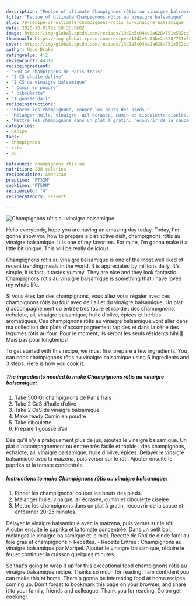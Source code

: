 ```yaml
---
description: "Recipe of Ultimate Champignons rôtis au vinaigre balsamique"
title: "Recipe of Ultimate Champignons rôtis au vinaigre balsamique"
slug: 78-recipe-of-ultimate-champignons-rotis-au-vinaigre-balsamique
date: 2020-10-01T23:58:28.568Z
image: https://img-global.cpcdn.com/recipes/13d2e5c04be2a628/751x532cq70/champignons-rotis-au-vinaigre-balsamique-photo-principale-de-la-recette.jpg
thumbnail: https://img-global.cpcdn.com/recipes/13d2e5c04be2a628/751x532cq70/champignons-rotis-au-vinaigre-balsamique-photo-principale-de-la-recette.jpg
cover: https://img-global.cpcdn.com/recipes/13d2e5c04be2a628/751x532cq70/champignons-rotis-au-vinaigre-balsamique-photo-principale-de-la-recette.jpg
author: Maud Drake
ratingvalue: 4.2
reviewcount: 44318
recipeingredient:
- "500 Gr champignons de Paris frais"
- "2 CS dhuile dolive"
- "2 CS de vinaigre balsamique"
- " Cumin en poudre"
- " ciboulette"
- "1 gousse dail"
recipeinstructions:
- "Rincer les champignons, couper les bouts des pieds."
- "Mélanger huile, vinaigre, ail écrasée, cumin et ciboulette ciselée."
- "Mettre les champignons dans un plat à gratin, recouvrir de la sauce et enfourner 20-25 minutes."
categories:
- Recipe
tags:
- champignons
- rtis
- au

katakunci: champignons rtis au 
nutrition: 288 calories
recipecuisine: American
preptime: "PT32M"
cooktime: "PT59M"
recipeyield: "4"
recipecategory: Dessert

---
```



![Champignons rôtis au vinaigre balsamique](https://img-global.cpcdn.com/recipes/13d2e5c04be2a628/751x532cq70/champignons-rotis-au-vinaigre-balsamique-photo-principale-de-la-recette.jpg)

Hello everybody, hope you are having an amazing day today. Today, I'm gonna show you how to prepare a distinctive dish, champignons rôtis au vinaigre balsamique. It is one of my favorites. For mine, I'm gonna make it a little bit unique. This will be really delicious.

Champignons rôtis au vinaigre balsamique is one of the most well liked of recent trending meals in the world. It is appreciated by millions daily. It's simple, it is fast, it tastes yummy. They are nice and they look fantastic. Champignons rôtis au vinaigre balsamique is something that I have loved my whole life.

Si vous êtes fan des champignons, vous allez vous régaler avec ces champignons rôtis au four avec de l&#39;ail et du vinaigre balsamique. Un plat d&#39;accompagnement ou entrée très facile et rapide : des champignons, échalote, ail, vinaigre balsamique, huile d&#39;olive, épices et herbes aromatiques. Ces champignons rôtis au vinaigre balsamique vont aller dans ma collection des plats d&#39;accompagnement rapides et dans la série des légumes rôtis au four. Pour le moment, ils seront les seuls résidents hihi 🙂 Mais pas pour longtemps!


To get started with this recipe, we must first prepare a few ingredients. You can cook champignons rôtis au vinaigre balsamique using 6 ingredients and 3 steps. Here is how you cook it.

<!--inarticleads1-->

##### The ingredients needed to make Champignons rôtis au vinaigre balsamique:

1. Take 500 Gr champignons de Paris frais
1. Take 2 CàS d’huile d’olive
1. Take 2 CàS de vinaigre balsamique
1. Make ready  Cumin en poudre
1. Take  ciboulette
1. Prepare 1 gousse d’ail


Dès qu&#39;il n&#39;y a pratiquement plus de jus, ajoutez le vinaigre balsamique. Un plat d&#39;accompagnement ou entrée très facile et rapide : des champignons, échalote, ail, vinaigre balsamique, huile d&#39;olive, épices. Délayer le vinaigre balsamique avec la maïzena, puis verser sur le rôti. Ajouter ensuite le paprika et la tomate concentrée. 

<!--inarticleads2-->

##### Instructions to make Champignons rôtis au vinaigre balsamique:

1. Rincer les champignons, couper les bouts des pieds.
1. Mélanger huile, vinaigre, ail écrasée, cumin et ciboulette ciselée.
1. Mettre les champignons dans un plat à gratin, recouvrir de la sauce et enfourner 20-25 minutes.


Délayer le vinaigre balsamique avec la maïzena, puis verser sur le rôti. Ajouter ensuite le paprika et la tomate concentrée. Dans un petit bol, mélangez le vinaigre balsamique et le miel. Recette de Rôti de dinde farci au foie gras et champignons &gt; Recettes. - Recette Entrée : Champignons au vinaigre balsamique par Maripel. Ajouter le vinaigre balsamique, réduire le feu et continuer la cuisson quelques minutes. 

So that's going to wrap it up for this exceptional food champignons rôtis au vinaigre balsamique recipe. Thanks so much for reading. I am confident you can make this at home. There's gonna be interesting food at home recipes coming up. Don't forget to bookmark this page on your browser, and share it to your family, friends and colleague. Thank you for reading. Go on get cooking!

